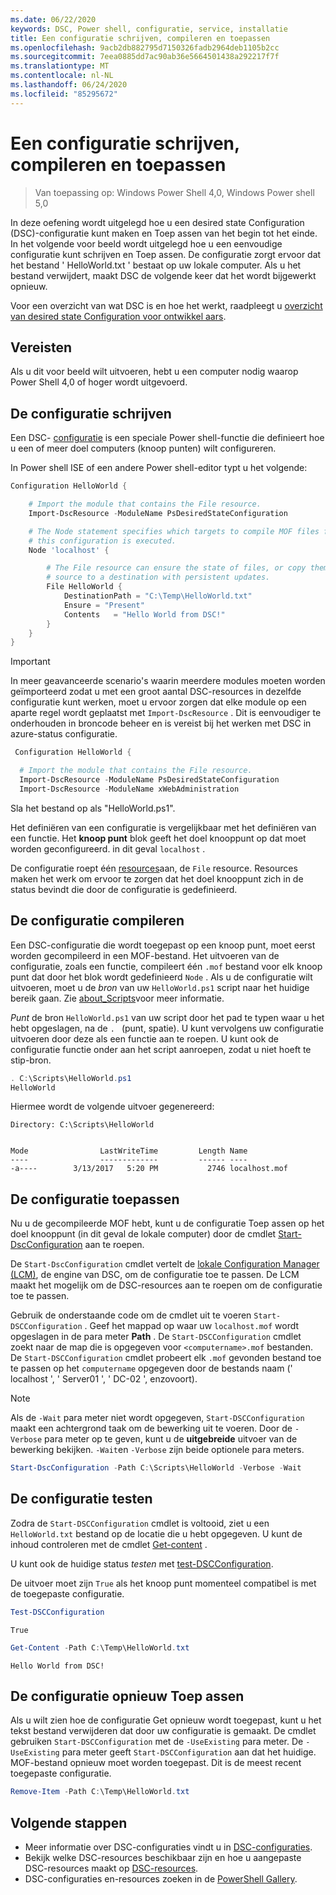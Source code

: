 ```yaml
---
ms.date: 06/22/2020
keywords: DSC, Power shell, configuratie, service, installatie
title: Een configuratie schrijven, compileren en toepassen
ms.openlocfilehash: 9acb2db882795d7150326fadb2964deb1105b2cc
ms.sourcegitcommit: 7eea0885dd7ac90ab36e5664501438a292217f7f
ms.translationtype: MT
ms.contentlocale: nl-NL
ms.lasthandoff: 06/24/2020
ms.locfileid: "85295672"
---
```

# <a name="write-compile-and-apply-a-configuration"></a>Een configuratie schrijven, compileren en toepassen

> Van toepassing op: Windows Power Shell 4,0, Windows Power shell 5,0

In deze oefening wordt uitgelegd hoe u een desired state Configuration (DSC)-configuratie kunt maken en Toep assen van het begin tot het einde. In het volgende voor beeld wordt uitgelegd hoe u een eenvoudige configuratie kunt schrijven en Toep assen. De configuratie zorgt ervoor dat het bestand ' HelloWorld.txt ' bestaat op uw lokale computer.
Als u het bestand verwijdert, maakt DSC de volgende keer dat het wordt bijgewerkt opnieuw.

Voor een overzicht van wat DSC is en hoe het werkt, raadpleegt u [overzicht van desired state Configuration voor ontwikkel aars](../overview/overview.md).

## <a name="requirements"></a>Vereisten

Als u dit voor beeld wilt uitvoeren, hebt u een computer nodig waarop Power Shell 4,0 of hoger wordt uitgevoerd.

## <a name="write-the-configuration"></a>De configuratie schrijven

Een DSC- [configuratie](configurations.md) is een speciale Power shell-functie die definieert hoe u een of meer doel computers (knoop punten) wilt configureren.

In Power shell ISE of een andere Power shell-editor typt u het volgende:

```powershell
Configuration HelloWorld {

    # Import the module that contains the File resource.
    Import-DscResource -ModuleName PsDesiredStateConfiguration

    # The Node statement specifies which targets to compile MOF files for, when
    # this configuration is executed.
    Node 'localhost' {

        # The File resource can ensure the state of files, or copy them from a
        # source to a destination with persistent updates.
        File HelloWorld {
            DestinationPath = "C:\Temp\HelloWorld.txt"
            Ensure = "Present"
            Contents   = "Hello World from DSC!"
        }
    }
}
```

> [!IMPORTANT]
> In meer geavanceerde scenario's waarin meerdere modules moeten worden geïmporteerd zodat u met een groot aantal DSC-resources in dezelfde configuratie kunt werken, moet u ervoor zorgen dat elke module op een aparte regel wordt geplaatst met `Import-DscResource` . Dit is eenvoudiger te onderhouden in broncode beheer en is vereist bij het werken met DSC in azure-status configuratie.
>
> ```powershell
>  Configuration HelloWorld {
>
>   # Import the module that contains the File resource.
>   Import-DscResource -ModuleName PsDesiredStateConfiguration
>   Import-DscResource -ModuleName xWebAdministration
>
> ```

Sla het bestand op als "HelloWorld.ps1".

Het definiëren van een configuratie is vergelijkbaar met het definiëren van een functie. Het **knoop punt** blok geeft het doel knooppunt op dat moet worden geconfigureerd. in dit geval `localhost` .

De configuratie roept één [resources](../resources/resources.md)aan, de `File` resource. Resources maken het werk om ervoor te zorgen dat het doel knooppunt zich in de status bevindt die door de configuratie is gedefinieerd.

## <a name="compile-the-configuration"></a>De configuratie compileren

Een DSC-configuratie die wordt toegepast op een knoop punt, moet eerst worden gecompileerd in een MOF-bestand. Het uitvoeren van de configuratie, zoals een functie, compileert één `.mof` bestand voor elk knoop punt dat door het blok wordt gedefinieerd `Node` . Als u de configuratie wilt uitvoeren, moet u de _bron_ van uw `HelloWorld.ps1` script naar het huidige bereik gaan. Zie [about_Scripts](/powershell/module/microsoft.powershell.core/about/about_scripts?view=powershell-6#script-scope-and-dot-sourcing)voor meer informatie.

<!-- markdownlint-disable MD038 -->
_Punt_ de bron `HelloWorld.ps1` van uw script door het pad te typen waar u het hebt opgeslagen, na de `. ` (punt, spatie). U kunt vervolgens uw configuratie uitvoeren door deze als een functie aan te roepen. U kunt ook de configuratie functie onder aan het script aanroepen, zodat u niet hoeft te stip-bron.
<!-- markdownlint-enable MD038 -->

```powershell
. C:\Scripts\HelloWorld.ps1
HelloWorld
```

Hiermee wordt de volgende uitvoer gegenereerd:

```Output
Directory: C:\Scripts\HelloWorld


Mode                LastWriteTime         Length Name
----                -------------         ------ ----
-a----        3/13/2017   5:20 PM           2746 localhost.mof
```

## <a name="apply-the-configuration"></a>De configuratie toepassen

Nu u de gecompileerde MOF hebt, kunt u de configuratie Toep assen op het doel knooppunt (in dit geval de lokale computer) door de cmdlet [Start-DscConfiguration](/powershell/module/psdesiredstateconfiguration/start-dscconfiguration) aan te roepen.

De `Start-DscConfiguration` cmdlet vertelt de [lokale Configuration Manager (LCM)](../managing-nodes/metaConfig.md), de engine van DSC, om de configuratie toe te passen. De LCM maakt het mogelijk om de DSC-resources aan te roepen om de configuratie toe te passen.

Gebruik de onderstaande code om de cmdlet uit te voeren `Start-DSCConfiguration` . Geef het mappad op waar uw `localhost.mof` wordt opgeslagen in de para meter **Path** . De `Start-DSCConfiguration` cmdlet zoekt naar de map die is opgegeven voor `<computername>.mof` bestanden. De `Start-DSCConfiguration` cmdlet probeert elk `.mof` gevonden bestand toe te passen op het `computername` opgegeven door de bestands naam (' localhost ', ' Server01 ', ' DC-02 ', enzovoort).

> [!NOTE]
> Als de `-Wait` para meter niet wordt opgegeven, `Start-DSCConfiguration` maakt een achtergrond taak om de bewerking uit te voeren. Door de `-Verbose` para meter op te geven, kunt u de **uitgebreide** uitvoer van de bewerking bekijken. `-Wait`en `-Verbose` zijn beide optionele para meters.

```powershell
Start-DscConfiguration -Path C:\Scripts\HelloWorld -Verbose -Wait
```

## <a name="test-the-configuration"></a>De configuratie testen

Zodra de `Start-DSCConfiguration` cmdlet is voltooid, ziet u een `HelloWorld.txt` bestand op de locatie die u hebt opgegeven. U kunt de inhoud controleren met de cmdlet [Get-content](/powershell/module/microsoft.powershell.management/get-content) .

U kunt ook de huidige status _testen_ met [test-DSCConfiguration](/powershell/module/psdesiredstateconfiguration/Test-DSCConfiguration).

De uitvoer moet zijn `True` als het knoop punt momenteel compatibel is met de toegepaste configuratie.

```powershell
Test-DSCConfiguration
```

```Output
True
```

```powershell
Get-Content -Path C:\Temp\HelloWorld.txt
```

```Output
Hello World from DSC!
```

## <a name="re-applying-the-configuration"></a>De configuratie opnieuw Toep assen

Als u wilt zien hoe de configuratie Get opnieuw wordt toegepast, kunt u het tekst bestand verwijderen dat door uw configuratie is gemaakt. De cmdlet gebruiken `Start-DSCConfiguration` met de `-UseExisting` para meter. De `-UseExisting` para meter geeft `Start-DSCConfiguration` aan dat het huidige. MOF-bestand opnieuw moet worden toegepast. Dit is de meest recent toegepaste configuratie.

```powershell
Remove-Item -Path C:\Temp\HelloWorld.txt
```

## <a name="next-steps"></a>Volgende stappen

- Meer informatie over DSC-configuraties vindt u in [DSC-configuraties](configurations.md).
- Bekijk welke DSC-resources beschikbaar zijn en hoe u aangepaste DSC-resources maakt op [DSC-resources](../resources/resources.md).
- DSC-configuraties en-resources zoeken in de [PowerShell Gallery](https://www.powershellgallery.com/).
